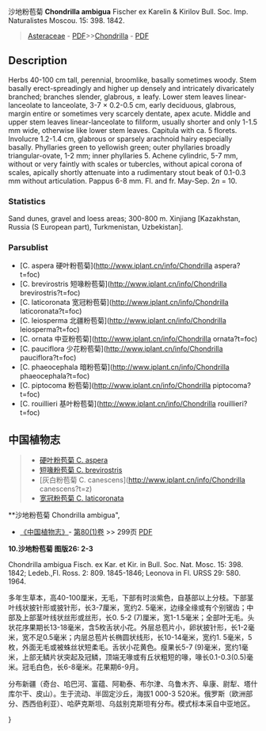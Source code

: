 沙地粉苞菊 **Chondrilla ambigua** Fischer ex Karelin & Kirilov Bull. Soc. Imp. Naturalistes Moscou. 15: 398. 1842.

> [Asteraceae](http://www.iplant.cn/info/Asteraceae?t=foc) - [PDF](http://www.iplant.cn/foc/pdf/Asteraceae.pdf)>>[Chondrilla](http://www.iplant.cn/info/Chondrilla?t=foc) - [PDF](http://www.iplant.cn/foc/pdf/Chondrilla.pdf)

## Description

Herbs 40-100 cm tall, perennial, broomlike, basally sometimes woody. Stem basally erect-spreadingly and higher up densely and intricately divaricately branched; branches slender, glabrous, ± leafy. Lower stem leaves linear-lanceolate to lanceolate, 3-7 × 0.2-0.5 cm, early deciduous, glabrous, margin entire or sometimes very scarcely dentate, apex acute. Middle and upper stem leaves linear-lanceolate to filiform, usually shorter and only 1-1.5 mm wide, otherwise like lower stem leaves. Capitula with ca. 5 florets. Involucre 1.2-1.4 cm, glabrous or sparsely arachnoid hairy especially basally. Phyllaries green to yellowish green; outer phyllaries broadly triangular-ovate, 1-2 mm; inner phyllaries 5. Achene cylindric, 5-7 mm, without or very faintly with scales or tubercles, without apical corona of scales, apically shortly attenuate into a rudimentary stout beak of 0.1-0.3 mm without articulation. Pappus 6-8 mm. Fl. and fr. May-Sep. 2*n* = 10.

### Statistics
Sand dunes, gravel and loess areas; 300-800 m. Xinjiang [Kazakhstan, Russia (S European part), Turkmenistan, Uzbekistan].



### Parsublist

* [C.  aspera  硬叶粉苞菊](http://www.iplant.cn/info/Chondrilla aspera?t=foc)
* [C.  brevirostris  短喙粉苞菊](http://www.iplant.cn/info/Chondrilla brevirostris?t=foc)
* [C.  laticoronata  宽冠粉苞菊](http://www.iplant.cn/info/Chondrilla laticoronata?t=foc)
* [C.  leiosperma  北疆粉苞菊](http://www.iplant.cn/info/Chondrilla leiosperma?t=foc)
* [C.  ornata  中亚粉苞菊](http://www.iplant.cn/info/Chondrilla ornata?t=foc)
* [C.  pauciflora  少花粉苞菊](http://www.iplant.cn/info/Chondrilla pauciflora?t=foc)
* [C.  phaeocephala  暗粉苞菊](http://www.iplant.cn/info/Chondrilla phaeocephala?t=foc)
* [C.  piptocoma  粉苞菊](http://www.iplant.cn/info/Chondrilla piptocoma?t=foc)
* [C.  rouillieri  基叶粉苞菊](http://www.iplant.cn/info/Chondrilla rouillieri?t=foc)


## 中国植物志

> * [硬叶粉苞菊  C.  aspera](Chondrilla-aspera-硬叶粉苞菊.md)
> * [短喙粉苞菊  C.  brevirostris](Chondrilla-brevirostris-短喙粉苞菊.md)
> * [灰白粉苞菊  C.  canescens](http://www.iplant.cn/info/Chondrilla canescens?t=z)
> * [宽冠粉苞菊  C.  laticoronata](Chondrilla-laticoronata-宽冠粉苞菊.md)


**沙地粉苞菊 Chondrilla ambigua",



* [《中国植物志》](http://www.iplant.cn/frps)- [第80(1)卷](http://www.iplant.cn/frps/vol/80(1)) >> 299页 [PDF](http://www.iplant.cn/frps/pdf/80(1)/299.PDF)


**10.沙地粉苞菊 图版26: 2-3**

Chondrilla ambigua Fisch. ex Kar. et Kir. in Bull. Soc. Nat. Mosc. 15: 398. 1842; Ledeb.,Fl. Ross. 2: 809. 1845-1846; Leonova in Fl. URSS 29: 580. 1964.

多年生草本，高40-100厘米，无毛，下部有时淡紫色，自基部以上分枝。下部茎叶线状披针形或披针形，长3-7厘米，宽约2. 5毫米，边缘全缘或有个别锯齿；中部及上部茎叶线状丝形或丝形，长0. 5-2 (7)厘米，宽1-1.5毫米；全部叶无毛。头状花序果期长13-18毫米，含5枚舌状小花。外层总苞片小，卵状披针形，长1-2毫米，宽不足0.5毫米；内层总苞片长椭圆状线形，长10-14毫米，宽约1. 5毫米，5枚，外面无毛或被蛛丝状短柔毛。舌状小花黄色。瘦果长5-7 (9)毫米，宽约1毫米，上部无鳞片状突起及冠鳞，顶端无喙或有丘状粗短的喙，喙长0.1-0.3(0.5)毫米。冠毛白色，长6-8毫米。花果期6-9月。

分布新疆（奇台、哈巴河、富蕴、阿勒泰、布尔津、乌鲁木齐、阜康、尉犁、塔什库尔干、皮山）。生于流动、半固定沙丘，海拔1 000-3 520米。俄罗斯（欧洲部分、西西伯利亚）、哈萨克斯坦、乌兹别克斯坦有分布。模式标本采自中亚地区。



}